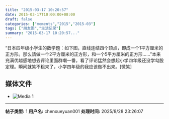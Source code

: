 ```yaml
---
title: "2015-03-17 10:20:57"
date: 2015-03-17T10:00:00+08:00
draft: false
categories: ["moments","2015","2015-03"]
tags: ["朋友圈","生活记录"]
summary: "2015-03-17 10:20:57..."
---
```


“日本四年级小学生的数学题：如下图，直线连结四个顶点，即成一个1平方厘米的正方形。那么请做一个2平方厘米的正方形，和一个5平方厘米的正方形……”本来充满优越感地想去评论里面群嘲一番，看了评论猛然会想起小学四年级还没学勾股定理。瞬间就笑不粗来了，小学四年级的我应该做不出来。[微笑]

## 媒体文件

- ![Media 1](/Moments/photos/2015-03-17/201503171020570.jpg)

---

**帖子类型:** 1
**用户名:** chenxueyuan001
**处理时间:** 2025/8/28 23:26:07